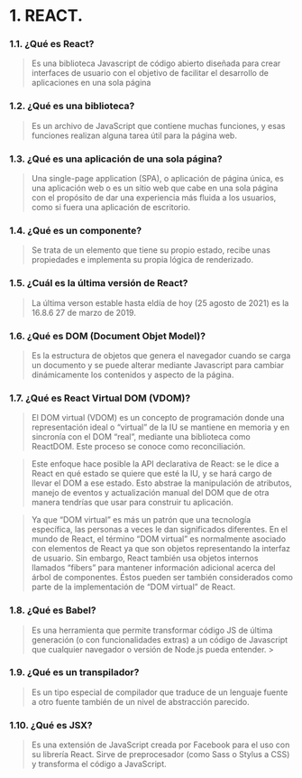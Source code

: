 # 1. REACT.  
  
  ### 1.1. ¿Qué es React?
  > Es una biblioteca Javascript de código abierto diseñada para crear interfaces de usuario con el objetivo de facilitar el desarrollo de aplicaciones en una sola página
  
  ### 1.2. ¿Qué es una biblioteca?
  > Es un archivo de JavaScript que contiene muchas funciones, y esas funciones realizan alguna tarea útil para la página web.
    
  ### 1.3. ¿Qué es una aplicación de una sola página?
  > Una single-page application (SPA), o aplicación de página única, es una aplicación web o es un sitio web que cabe en una sola página con el propósito de dar una experiencia más fluida a los usuarios, como si fuera una aplicación de escritorio.
    
  ### 1.4. ¿Qué es un componente?
  > Se trata de un elemento que tiene su propio estado, recibe unas propiedades e implementa su propia lógica de renderizado.
    
  ### 1.5. ¿Cuál es la última versión de React?
  > La última verson estable hasta eldía de hoy (25 agosto de 2021) es la 16.8.6 27 de marzo de 2019.
    
  ### 1.6. ¿Qué es DOM (Document Objet Model)?
  > Es la estructura de objetos que genera el navegador cuando se carga un documento y se puede alterar mediante Javascript para cambiar dinámicamente los contenidos y aspecto de la página.
     
  ### 1.7. ¿Qué es React Virtual DOM (VDOM)?
  > El DOM virtual (VDOM) es un concepto de programación donde una representación ideal o “virtual” de la IU se mantiene en memoria y en sincronía con el DOM “real”, mediante una biblioteca como ReactDOM. Este proceso se conoce como reconciliación.

  > Este enfoque hace posible la API declarativa de React: se le dice a React en qué estado se quiere que esté la IU, y se hará cargo de llevar el DOM a ese estado. Esto abstrae la manipulación de atributos, manejo de eventos y actualización manual del DOM que de otra manera tendrías que usar para construir tu aplicación.

  > Ya que “DOM virtual” es más un patrón que una tecnología específica, las personas a veces le dan significados diferentes. En el mundo de React, el término “DOM virtual” es normalmente asociado con elementos de React ya que son objetos representando la interfaz de usuario. Sin embargo, React también usa objetos internos llamados “fibers” para mantener información adicional acerca del árbol de componentes. Éstos pueden ser también considerados como parte de la implementación de “DOM virtual” de React.
     
  ### 1.8. ¿Qué es Babel?
  > Es una herramienta que permite transformar código JS de última generación (o con funcionalidades extras) a un código de Javascript que cualquier navegador o versión de Node.js pueda entender.
    >    
  ### 1.9. ¿Qué es un transpilador?
  > Es un tipo especial de compilador que traduce de un lenguaje fuente a otro fuente también de un nivel de abstracción parecido.
       
  ### 1.10. ¿Qué es JSX?
  > Es una extensión de JavaScript creada por Facebook para el uso con su librería React. Sirve de preprocesador (como Sass o Stylus a CSS) y transforma el código a JavaScript.
